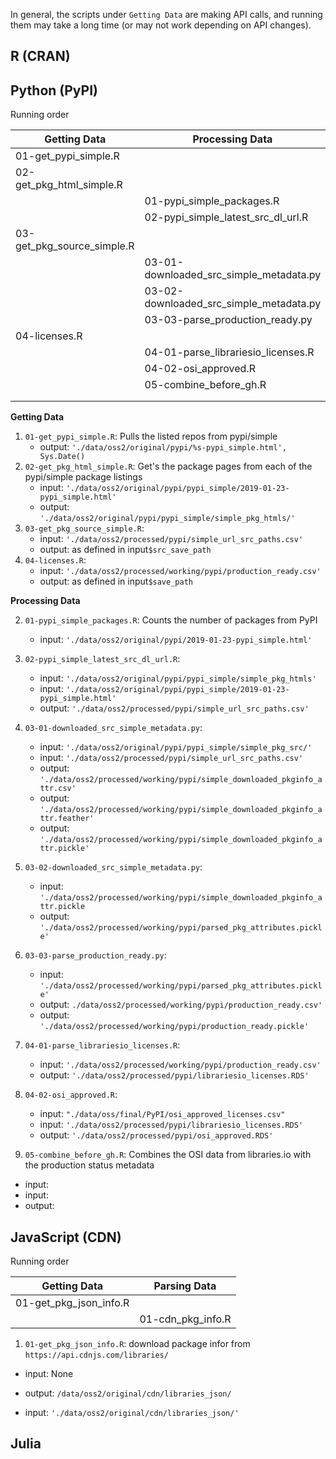 
In general, the scripts under `Getting Data` are making API calls,
and running them may take a long time (or may not work depending on API changes).

## R (CRAN)

## Python (PyPI)

Running order

| Getting Data               	| Processing Data                           |
|----------------------------	|-----------------------------------------	|
| 01-get_pypi_simple.R       	|                                         	|
| 02-get_pkg_html_simple.R   	|                                         	|
|                            	| 01-pypi_simple_packages.R               	|
|                            	| 02-pypi_simple_latest_src_dl_url.R      	|
| 03-get_pkg_source_simple.R 	|                                         	|
|                            	| 03-01-downloaded_src_simple_metadata.py 	|
|                            	| 03-02-downloaded_src_simple_metadata.py 	|
|                            	| 03-03-parse_production_ready.py         	|
| 04-licenses.R              	|                                         	|
|                            	| 04-01-parse_librariesio_licenses.R      	|
|                            	| 04-02-osi_approved.R                    	|
|                            	| 05-combine_before_gh.R                  	|
|                            	|                                         	|
|                            	|                                         	|

**Getting Data**

1.  `01-get_pypi_simple.R`: Pulls the listed repos from pypi/simple
    - output: `'./data/oss2/original/pypi/%s-pypi_simple.html', Sys.Date()`
1.  `02-get_pkg_html_simple.R`: Get's the package pages from each of the pypi/simple package listings
    - input: `'./data/oss2/original/pypi/pypi_simple/2019-01-23-pypi_simple.html'`
    - output: `'./data/oss2/original/pypi/pypi_simple/simple_pkg_htmls/'`
1.  `03-get_pkg_source_simple.R`:
    - input: `'./data/oss2/processed/pypi/simple_url_src_paths.csv'`
    - output: as defined in input`$src_save_path`
1.  `04-licenses.R`:
    - input: `'./data/oss2/processed/working/pypi/production_ready.csv'`
    - output: as defined in input`$save_path`

**Processing Data**

2.  `01-pypi_simple_packages.R`: Counts the number of packages from PyPI
    - input: `'./data/oss2/original/pypi/2019-01-23-pypi_simple.html'`
2.  `02-pypi_simple_latest_src_dl_url.R`:
    - input: `'./data/oss2/original/pypi/pypi_simple/simple_pkg_htmls'`
    - input: `'./data/oss2/original/pypi/pypi_simple/2019-01-23-pypi_simple.html'`
    - output: `'./data/oss2/processed/pypi/simple_url_src_paths.csv'`

2.  `03-01-downloaded_src_simple_metadata.py`:
    - input: `'./data/oss2/original/pypi/pypi_simple/simple_pkg_src/'`
    - input: `'./data/oss2/processed/pypi/simple_url_src_paths.csv'`
    - output: `'./data/oss2/processed/working/pypi/simple_downloaded_pkginfo_attr.csv'`
    - output: `'./data/oss2/processed/working/pypi/simple_downloaded_pkginfo_attr.feather'`
    - output: `'./data/oss2/processed/working/pypi/simple_downloaded_pkginfo_attr.pickle'`
2.  `03-02-downloaded_src_simple_metadata.py`:
    - input: `'./data/oss2/processed/working/pypi/simple_downloaded_pkginfo_attr.pickle`
    - output: `'./data/oss2/processed/working/pypi/parsed_pkg_attributes.pickle'`

2. `03-03-parse_production_ready.py`:
    - input: `'./data/oss2/processed/working/pypi/parsed_pkg_attributes.pickle'`
    - output: `./data/oss2/processed/working/pypi/production_ready.csv'`
    - output: `'./data/oss2/processed/working/pypi/production_ready.pickle'`

2. `04-01-parse_librariesio_licenses.R`:
    - input: `'./data/oss2/processed/working/pypi/production_ready.csv'`
    - output: `'./data/oss2/processed/pypi/librariesio_licenses.RDS'`
2. `04-02-osi_approved.R`:
    - input: `"./data/oss/final/PyPI/osi_approved_licenses.csv"`
    - input: `'./data/oss2/processed/pypi/librariesio_licenses.RDS'`
    - output: `'./data/oss2/processed/pypi/osi_approved.RDS'`
2. `05-combine_before_gh.R`: Combines the OSI data from libraries.io with the production status metadata
  - input: 
  - input:
  - output:




## JavaScript (CDN)

Running order

| Getting Data               	| Parsing Data                            	|
|----------------------------	|-----------------------------------------	|
| 01-get_pkg_json_info.R     	|                                         	|
|                            	| 01-cdn_pkg_info.R                       	|

1. `01-get_pkg_json_info.R`: download package infor from `https://api.cdnjs.com/libraries/`
  - input: None
  - output: `/data/oss2/original/cdn/libraries_json/`

  - input: `'./data/oss2/original/cdn/libraries_json/'`

## Julia
